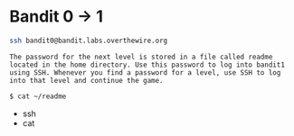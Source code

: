# Bandit 0 -> 1

```bash
ssh bandit0@bandit.labs.overthewire.org
```

```
The password for the next level is stored in a file called readme located in the home directory. Use this password to log into bandit1 using SSH. Whenever you find a password for a level, use SSH to log into that level and continue the game.
```

```bash
$ cat ~/readme
```

* ssh
* cat

